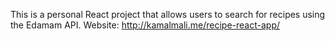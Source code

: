 This is a personal React project that allows users to search for recipes using the Edamam API.
Website: http://kamalmali.me/recipe-react-app/

